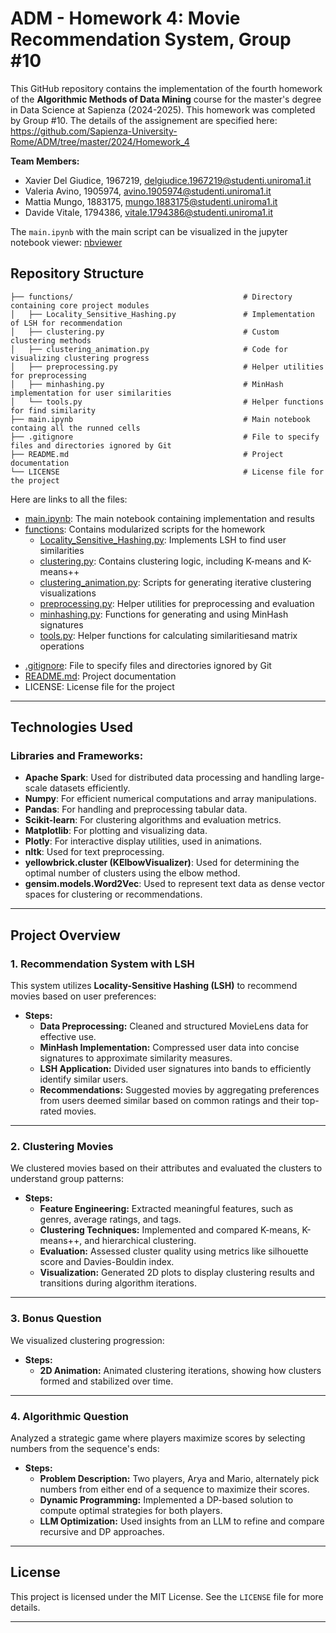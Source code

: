 # ADM - Homework 4: Movie Recommendation System, Group #10

This GitHub repository contains the implementation of the fourth homework of the **Algorithmic Methods of Data Mining** course for the master's degree in Data Science at Sapienza (2024-2025). This homework was completed by Group #10. The details of the assignement are specified here:  https://github.com/Sapienza-University-Rome/ADM/tree/master/2024/Homework_4

**Team Members:**
* Xavier Del Giudice, 1967219, delgiudice.1967219@studenti.uniroma1.it
* Valeria Avino, 1905974, avino.1905974@studenti.uniroma1.it
* Mattia Mungo, 1883175, mungo.1883175@studenti.uniroma1.it
* Davide Vitale, 1794386, vitale.1794386@studenti.uniroma1.it

The ```main.ipynb``` with the main script can be visualized in the jupyter notebook viewer: [nbviewer](https://nbviewer.org/github/delgiudice1967219/ADM_HW4/blob/main/main.ipynb)

## Repository Structure

```
├── functions/                                      # Directory containing core project modules
│   ├── Locality_Sensitive_Hashing.py               # Implementation of LSH for recommendation
│   ├── clustering.py                               # Custom clustering methods
│   ├── clustering_animation.py                     # Code for visualizing clustering progress
│   ├── preprocessing.py                            # Helper utilities for preprocessing
│   ├── minhashing.py                               # MinHash implementation for user similarities
│   └── tools.py                                    # Helper functions for find similarity
├── main.ipynb                                      # Main notebook containg all the runned cells
├── .gitignore                                      # File to specify files and directories ignored by Git
├── README.md                                       # Project documentation
└── LICENSE                                         # License file for the project
```

Here are links to all the files:
- [main.ipynb](main.ipynb): The main notebook containing implementation and results
- [functions](functions): Contains modularized scripts for the homework
  * [Locality_Sensitive_Hashing.py](functions/Locality_Sensitive_Hashing.py): Implements LSH to find user similarities
  * [clustering.py](functions/clustering.py): Contains clustering logic, including K-means and K-means++
  * [clustering_animation.py](functions/clustering_animation.py): Scripts for generating iterative clustering visualizations
  * [preprocessing.py](functions/preprocessing.py): Helper utilities for preprocessing and evaluation
  * [minhashing.py](functions/minhashing.py): Functions for generating and using MinHash signatures
  * [tools.py](functions/tools.py): Helper functions for calculating similaritiesand matrix operations
* [.gitignore](.gitignore): File to specify files and directories ignored by Git
* [README.md](README.md): Project documentation
* LICENSE: License file for the project

---

## Technologies Used

### Libraries and Frameworks:
- **Apache Spark**: Used for distributed data processing and handling large-scale datasets efficiently.
- **Numpy**: For efficient numerical computations and array manipulations.  
- **Pandas**: For handling and preprocessing tabular data.  
- **Scikit-learn**: For clustering algorithms and evaluation metrics.  
- **Matplotlib**: For plotting and visualizing data.  
- **Plotly**: For interactive display utilities, used in animations.
- **nltk**: Used for text preprocessing.
- **yellowbrick.cluster (KElbowVisualizer)**: Used for determining the optimal number of clusters using the elbow method.
- **gensim.models.Word2Vec**: Used to represent text data as dense vector spaces for clustering or recommendations.  

---

## Project Overview

### **1. Recommendation System with LSH**
This system utilizes **Locality-Sensitive Hashing (LSH)** to recommend movies based on user preferences:
- **Steps:**  
  - **Data Preprocessing:** Cleaned and structured MovieLens data for effective use.  
  - **MinHash Implementation:** Compressed user data into concise signatures to approximate similarity measures.  
  - **LSH Application:** Divided user signatures into bands to efficiently identify similar users.  
  - **Recommendations:** Suggested movies by aggregating preferences from users deemed similar based on common ratings and their top-rated movies.

---

### **2. Clustering Movies**
We clustered movies based on their attributes and evaluated the clusters to understand group patterns:
- **Steps:**  
  - **Feature Engineering:** Extracted meaningful features, such as genres, average ratings, and tags.  
  - **Clustering Techniques:** Implemented and compared K-means, K-means++, and hierarchical clustering.  
  - **Evaluation:** Assessed cluster quality using metrics like silhouette score and Davies-Bouldin index.  
  - **Visualization:** Generated 2D plots to display clustering results and transitions during algorithm iterations.

---

### **3. Bonus Question**
We visualized clustering progression:
- **Steps:**  
  - **2D Animation:** Animated clustering iterations, showing how clusters formed and stabilized over time.  

---

### **4. Algorithmic Question**
Analyzed a strategic game where players maximize scores by selecting numbers from the sequence's ends:
- **Steps:**  
  - **Problem Description:** Two players, Arya and Mario, alternately pick numbers from either end of a sequence to maximize their scores.  
  - **Dynamic Programming:** Implemented a DP-based solution to compute optimal strategies for both players.  
  - **LLM Optimization:** Used insights from an LLM to refine and compare recursive and DP approaches.

---

## License
This project is licensed under the MIT License. See the `LICENSE` file for more details.

---
